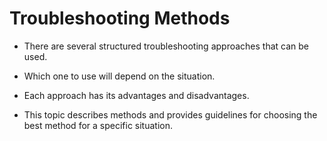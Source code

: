 # Troubleshooting Methods

- There are several structured troubleshooting approaches that can be used. 

- Which one to use will depend on the situation. 

- Each approach has its advantages and disadvantages. 
- This topic describes methods and provides guidelines for choosing the best method for a specific situation.
